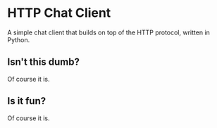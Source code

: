 # HTTP Chat Client

A simple chat client that builds on top of the HTTP protocol, written in
Python.

## Isn't this dumb?
Of course it is.

## Is it fun?
Of course it is.

